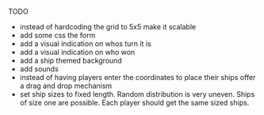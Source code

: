 TODO
- instead of hardcoding the grid to 5x5 make it scalable
- add some css the form
- add a visual indication on whos turn it is
- add a visual indication on who won
- add a ship themed background
- add sounds
- instead of having players enter the coordinates to place their ships offer a drag and drop mechanism
- set ship sizes to fixed length. Random distribution is very uneven. Ships of size one are possible. Each player should get the same sized ships.
